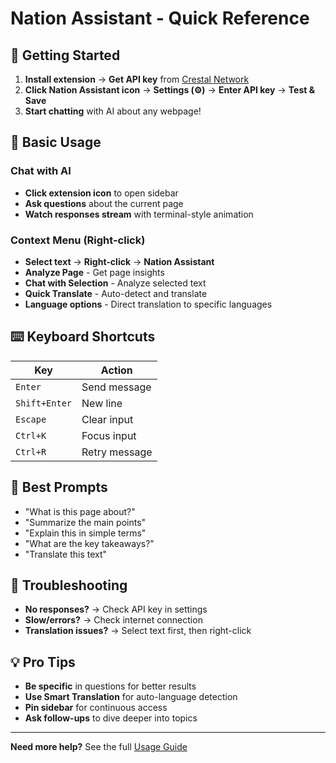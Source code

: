 # Nation Assistant - Quick Reference

## 🚀 Getting Started
1. **Install extension** → **Get API key** from [Crestal Network](https://crestal.network)
2. **Click Nation Assistant icon** → **Settings (⚙️)** → **Enter API key** → **Test & Save**
3. **Start chatting** with AI about any webpage!

## 💬 Basic Usage

### Chat with AI
- **Click extension icon** to open sidebar
- **Ask questions** about the current page
- **Watch responses stream** with terminal-style animation

### Context Menu (Right-click)
- **Select text** → **Right-click** → **Nation Assistant**
- **Analyze Page** - Get page insights
- **Chat with Selection** - Analyze selected text
- **Quick Translate** - Auto-detect and translate
- **Language options** - Direct translation to specific languages

## ⌨️ Keyboard Shortcuts
| Key | Action |
|-----|--------|
| `Enter` | Send message |
| `Shift+Enter` | New line |
| `Escape` | Clear input |
| `Ctrl+K` | Focus input |
| `Ctrl+R` | Retry message |

## 🎯 Best Prompts
- "What is this page about?"
- "Summarize the main points"
- "Explain this in simple terms"
- "What are the key takeaways?"
- "Translate this text"

## 🔧 Troubleshooting
- **No responses?** → Check API key in settings
- **Slow/errors?** → Check internet connection
- **Translation issues?** → Select text first, then right-click

## 💡 Pro Tips
- **Be specific** in questions for better results
- **Use Smart Translation** for auto-language detection
- **Pin sidebar** for continuous access
- **Ask follow-ups** to dive deeper into topics

---
**Need more help?** See the full [Usage Guide](USAGE_GUIDE.md)